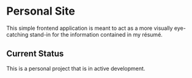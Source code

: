 # Personal Site
This simple frontend application is meant to act as a more visually eye-catching stand-in 
for the information contained in my résumé.

## Current Status
This is a personal project that is in active development.